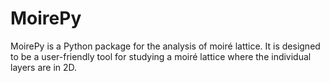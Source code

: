 # MoirePy

MoirePy is a Python package for the analysis of moiré lattice. It is designed to be a user-friendly tool for studying a moiré lattice where the individual layers are in 2D.
